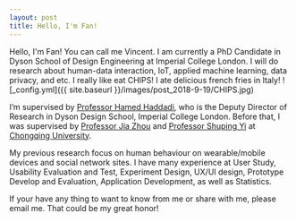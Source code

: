 ```yaml
---
layout: post
title: Hello, I'm Fan!
---
```


Hello, I'm Fan! You can call me Vincent. I am currently a PhD Candidate in Dyson School of Design Engineering at Imperial College London. I will do research about human-data interaction, IoT, applied machine learning, data privacy, and etc. I really like eat CHIPS! I ate delicious french fries in Italy! ![_config.yml]({{ site.baseurl }}/images/post_2018-9-19/CHIPS.jpg)

I’m supervised by [Professor Hamed Haddadi](https://haddadi.github.io/), who is the Deputy Director of Research in Dyson Design School, Imperial College London. Before that, I was supervised by [Professor Jia Zhou](http://www.cme.cqu.edu.cn/info/1240/2354.htm) and [Professor Shuping Yi](https://baike.baidu.com/item/易树平) at [Chongqing University](http://english.cqu.edu.cn).

My previous research focus on human behaviour on wearable/mobile devices and social network sites. I have many experience at User Study, Usability Evaluation and Test, Experiment Design, UX/UI design, Prototype Develop and Evaluation, Application Development, as well as Statistics.

If your have any thing to want to know from me or share with me, please email me. That could be my great honor!



